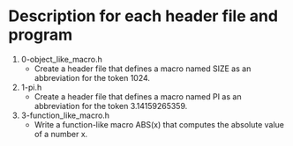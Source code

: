 # Description for each header file and program
1. 0-object_like_macro.h 
   * Create a header file that defines a macro named SIZE as an abbreviation for the token 1024.
2. 1-pi.h
   * Create a header file that defines a macro named PI as an abbreviation for the token 3.14159265359.
3. 3-function_like_macro.h
   * Write a function-like macro ABS(x) that computes the absolute value of a number x. 
